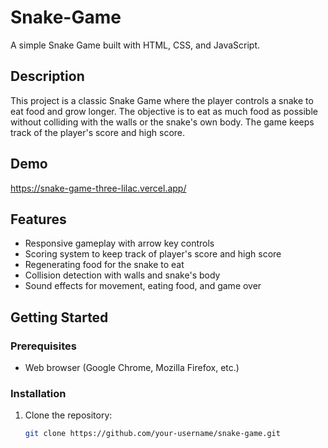 # Snake-Game

A simple Snake Game built with HTML, CSS, and JavaScript.

## Description

This project is a classic Snake Game where the player controls a snake to eat food and grow longer. 
The objective is to eat as much food as possible without colliding with the walls or the snake's own body. 
The game keeps track of the player's score and high score.

## Demo

https://snake-game-three-lilac.vercel.app/

## Features

- Responsive gameplay with arrow key controls
- Scoring system to keep track of player's score and high score
- Regenerating food for the snake to eat
- Collision detection with walls and snake's body
- Sound effects for movement, eating food, and game over

## Getting Started

### Prerequisites

- Web browser (Google Chrome, Mozilla Firefox, etc.)

### Installation

1. Clone the repository:

   ```bash
   git clone https://github.com/your-username/snake-game.git
